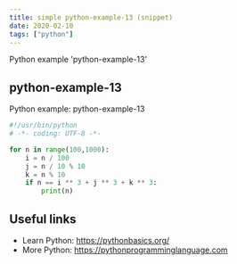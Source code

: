 ```yaml
---
title: simple python-example-13 (snippet)
date: 2020-02-10
tags: ["python"]
---
```

Python example 'python-example-13'


## python-example-13

Python example: python-example-13

```python
#!/usr/bin/python
# -*- coding: UTF-8 -*-

for n in range(100,1000):
    i = n / 100
    j = n / 10 % 10
    k = n % 10
    if n == i ** 3 + j ** 3 + k ** 3:
        print(n)


```

## Useful links

- Learn Python: https://pythonbasics.org/
- More Python: https://pythonprogramminglanguage.com
